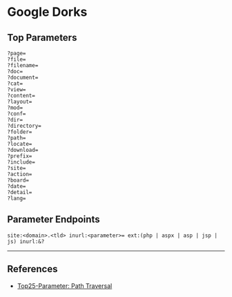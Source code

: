 # Google Dorks

## Top Parameters

```
?page=
?file=
?filename=
?doc=
?document=
?cat=
?view=
?content=
?layout=
?mod=
?conf=
?dir=
?directory=
?folder=
?path=
?locate=
?download=
?prefix=
?include=
?site=
?action=
?board=
?date=
?detail=
?lang=
```

## Parameter Endpoints

```
site:<domain>.<tld> inurl:<parameter>= ext:(php | aspx | asp | jsp | js) inurl:&? 
```

---
## References

- [Top25-Parameter: Path Traversal](https://github.com/lutfumertceylan/top25-parameter/blob/master/lfi-parameters.txt)
